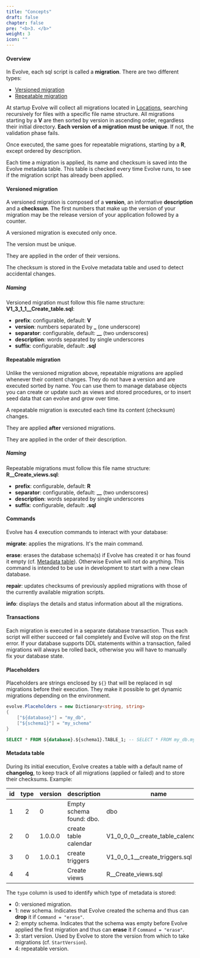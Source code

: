 ```yaml
---
title: "Concepts"
draft: false
chapter: false
pre: "<b>3. </b>"
weight: 3
icon: ""
---
```


#### Overview

In Evolve, each sql script is called a **migration**. There are two different types:

- [Versioned migration](#versioned-migration)
- [Repeatable migration](#repeatable-migration)

At startup Evolve will collect all migrations located in [Locations](/configuration/#options), searching recursively for files with a specific file name structure. All migrations starting by a **V** are then sorted by version in ascending order, regardless their initial directory. **Each version of a migration must be unique**. If not, the validation phase fails.

Once executed, the same goes for repeatable migrations, starting by a **R**, except ordered by description.

Each time a migration is applied, its name and checksum is saved into the Evolve metadata table. This table is checked every time Evolve runs, to see if the migration script has already been applied.

#### Versioned migration

A versioned migration is composed of a **version**, an informative **description** and a **checksum**. The first numbers that make up the version of your migration may be the release version of your application followed by a counter.

<i class="fas fa-info-circle"></i> A versioned migration is executed only once.

<i class="far fa-hand-point-right"></i> The version must be unique.

<i class="far fa-hand-point-right"></i> They are applied in the order of their versions.

<i class="far fa-hand-point-right"></i> The checksum is stored in the Evolve metadata table and used to detect accidental changes.

##### Naming

Versioned migration must follow this file name structure: **V1_3_1_1__Create_table.sql**:

- **prefix**: configurable, default: **V**
- **version**: numbers separated by **_** (one underscore)
- **separator**: configurable, default: **__** (two underscores)
- **description**: words separated by single underscores
- **suffix**: configurable, default: **.sql** 

#### Repeatable migration

Unlike the versioned migration above, repeatable migrations are applied whenever their content changes. They do not have a version and are executed sorted by name.
You can use them to manage database objects you can create or update such as views and stored procedures, or to insert seed data that can evolve and grow over time.

<i class="fas fa-info-circle"></i> A repeatable migration is executed each time its content (checksum) changes.

<i class="far fa-hand-point-right"></i> They are applied **after** versioned migrations.

<i class="far fa-hand-point-right"></i> They are applied in the order of their description.

##### Naming

Repeatable migrations must follow this file name structure: **R__Create_views.sql**:

- **prefix**: configurable, default: **R**
- **separator**: configurable, default: **__** (two underscores)
- **description**: words separated by single underscores
- **suffix**: configurable, default: **.sql** 

#### Commands

Evolve has 4 execution commands to interact with your database:

<i class="far fa-hand-point-right"></i> **migrate**: applies the migrations. It's the main command. 

<i class="far fa-hand-point-right"></i> **erase**: erases the database schema(s) if Evolve has created it or has found it empty (cf. [Metadata table](#metadata-table)). Otherwise Evolve will not do anything. This command is intended to be use in development to start with a new clean database.

<i class="far fa-hand-point-right"></i> **repair**: updates checksums of previously applied migrations with those of the currently available migration scripts.

<i class="far fa-hand-point-right"></i> **info**: displays the details and status information about all the migrations.

#### Transactions

Each migration is executed in a separate database transaction. Thus each script will either succeed or fail completely and Evolve will stop on the first error. If your database supports DDL statements within a transaction, failed migrations will always be rolled back, otherwise you will have to manually fix your database state.

#### Placeholders

Placeholders are strings enclosed by `${}` that will be replaced in sql migrations before their execution. They make it possible to get dynamic migrations depending on the environment.

```c#
evolve.Placeholders = new Dictionary<string, string>
{
    ["${database}"] = "my_db",
    ["${schema1}"] = "my_schema"
}
```

```sql
SELECT * FROM ${database}.${schema1}.TABLE_1; -- SELECT * FROM my_db.my_schema.TABLE_1;
```

#### Metadata table

During its initial execution, Evolve creates a table with a default name of **changelog**, to keep track of all migrations (applied or failed) and to store their checksums. Example:

| id | type | version | description | name | checksum | installed_by | installed_on | success |
|----|:----:|---------|-------------|------|----------|-------------|--------------|:-------:|
| 1 | 2 | 0 | Empty schema found: dbo. | dbo | | sa | 22/02/2019 20:45:15 | True |
| 2 | 0 | 1.0.0.0 | create table calendar | V1_0_0_0__create_table_calendar.sql | D4AAF08FBF70D3B327A9A3... | sa | 22/02/2019 20:45:15 | True |
| 3 | 0 | 1.0.0.1 | create triggers | V1_0_0_1__create_triggers.sql | A4AA367C92B99C56E88132... | sa | 22/02/2019 20:45:16 | True |
| 4 | 4 | | Create views | R__Create_views.sql | Z6AA3T7C92B549C56E8813T... | sa | 22/02/2019 20:45:18 | True |

<i class="far fa-hand-point-right"></i> The `type` column is used to identify which type of metadata is stored:

- 0: versioned migration.
- 1: new schema. Indicates that Evolve created the schema and thus can **drop** it if `Command = "erase"`.
- 2: empty schema. Indicates that the schema was empty before Evolve applied the first migration and thus can **erase** it if `Command = "erase"`. 
- 3: start version. Used by Evolve to store the version from which to take migrations (cf. `StartVersion`).
- 4: repeatable version.
